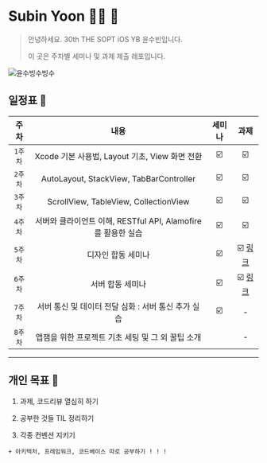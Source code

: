 # Subin Yoon 👶🏻 💭

> 안녕하세요. 30th THE SOPT iOS YB 윤수빈입니다.
> 
> 이 곳은 주차별 세미나 및 과제 제출 레포입니다.

![윤수빙수빙수](https://user-images.githubusercontent.com/61109660/160549752-946af059-e096-4608-a3a1-f2958b165da8.png)

## 일정표 📢

| 주차 | 내용 | 세미나 | 과제 |
|:----:|:-----:|:----:|:----:|
| `1주차` | Xcode 기본 사용법, Layout 기초, View 화면 전환 | ☑️ | ☑️ |
| `2주차` | AutoLayout, StackView, TabBarController | ☑️ | ☑️ |
| `3주차` | ScrollView, TableView, CollectionView | ☑️ | ☑️ |
| `4주차` | 서버와 클라이언트 이해, RESTful API, Alamofire를 활용한 실습 | ☑️ | ☑️ |
| `5주차` | 디자인 합동 세미나 | ☑️ | ☑️ [링크](https://github.com/THE-SOPT-30th-DaangnMarket-Team16-2/DaangnMarket-iOS)|
| `6주차` | 서버 합동 세미나 | ☑️ | ☑️ [링크](https://github.com/THE-SOPT-30th-DaangnMarket-Team16-2/DaangnMarket-iOS) |
| `7주차` | 서버 통신 및 데이터 전달 심화 : 서버 통신 추가 실습 | ☑️ | - |
| `8주차` | 앱잼을 위한 프로젝트 기초 세팅 및 그 외 꿀팁 소개 |  | - |

---

## 개인 목표 📢

1. 과제, 코드리뷰 열심히 하기

2. 공부한 것들 TIL 정리하기

3. 각종 컨벤션 지키기

`+ 아키텍처, 프레임워크, 코드베이스 따로 공부하기 ! ! !`

